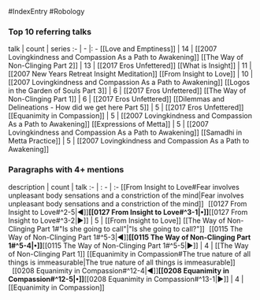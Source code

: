 #IndexEntry #Robology

### Top 10 referring talks
talk | count | series
:- | - |: -
[[Love and Emptiness]] | 14 | [[2007 Lovingkindness and Compassion As a Path to Awakening]]
[[The Way of Non-Clinging Part 2]] | 13 | [[2017 Eros Unfettered]]
[[What is Insight]] | 11 | [[2007 New Years Retreat Insight Meditation]]
[[From Insight to Love]] | 10 | [[2007 Lovingkindness and Compassion As a Path to Awakening]]
[[Logos in the Garden of Souls Part 3]] | 6 | [[2017 Eros Unfettered]]
[[The Way of Non-Clinging Part 1]] | 6 | [[2017 Eros Unfettered]]
[[Dilemmas and Delineations - How did we get here Part 5]] | 5 | [[2017 Eros Unfettered]]
[[Equanimity in Compassion]] | 5 | [[2007 Lovingkindness and Compassion As a Path to Awakening]]
[[Expressions of Metta]] | 5 | [[2007 Lovingkindness and Compassion As a Path to Awakening]]
[[Samadhi in Metta Practice]] | 5 | [[2007 Lovingkindness and Compassion As a Path to Awakening]]

### Paragraphs with 4+ mentions
description | count | talk
:- | : - | :-
[[From Insight to Love#Fear involves unpleasant body sensations and a constriction of the mind\|Fear involves unpleasant body sensations and a constriction of the mind]] &nbsp;&nbsp;[[0127 From Insight to Love#^2-5\|◀]]**[[0127 From Insight to Love#^3-1\|•]]**[[0127 From Insight to Love#^3-2\|▶]] | 5 | [[From Insight to Love]]
[[The Way of Non-Clinging Part 1#"Is she going to call"\|"Is she going to call?"]] &nbsp;&nbsp;[[0115 The Way of Non-Clinging Part 1#^5-3\|◀]]**[[0115 The Way of Non-Clinging Part 1#^5-4\|•]]**[[0115 The Way of Non-Clinging Part 1#^5-5\|▶]] | 4 | [[The Way of Non-Clinging Part 1]]
[[Equanimity in Compassion#The true nature of all things is immeasurable\|The true nature of all things is immeasurable]] &nbsp;&nbsp;[[0208 Equanimity in Compassion#^12-4\|◀]]**[[0208 Equanimity in Compassion#^12-5\|•]]**[[0208 Equanimity in Compassion#^13-1\|▶]] | 4 | [[Equanimity in Compassion]]


